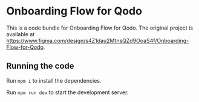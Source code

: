 
  # Onboarding Flow for Qodo

  This is a code bundle for Onboarding Flow for Qodo. The original project is available at https://www.figma.com/design/s4Z1dau2MtnsQZd9OoaS4f/Onboarding-Flow-for-Qodo.

  ## Running the code

  Run `npm i` to install the dependencies.

  Run `npm run dev` to start the development server.
  
